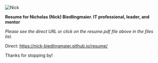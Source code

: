 ![Nick](/resume/me1.png)

**Resume for Nicholas (Nick) Biedlingmaier. IT professional, leader, and mentor**

*Please see the direct URL or click on the resume.pdf file above in the files list.*

Direct: https://nick-biedlingmaier.github.io/resume/

Thanks for stopping by!
